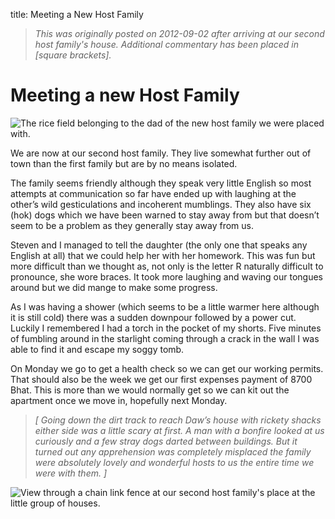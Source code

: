 title: Meeting a New Host Family

> _This was originally posted on 2012-09-02 after arriving at our second host family's house. Additional commentary has been placed in [square brackets]._

# Meeting a new Host Family

![The rice field belonging to the dad of the new host family we were placed with.](rice.png)

We are now at our second host family. They live somewhat further out of town than the first family but are by no means isolated.

The family seems friendly although they speak very little English so most attempts at communication so far have ended up with laughing at the other’s wild gesticulations and incoherent mumblings. They also have six (hok) dogs which we have been warned to stay away from but that doesn’t seem to be a problem as they generally stay away from us.

Steven and I managed to tell the daughter (the only one that speaks any English at all) that we could help her with her homework. This was fun but more difficult than we thought as, not only is the letter R naturally difficult to pronounce, she wore braces. It took more laughing and waving our tongues around but we did mange to make some progress.

As I was having a shower (which seems to be a little warmer here although it is still cold) there was a sudden downpour followed by a power cut. Luckily I remembered I had a torch in the pocket of my shorts. Five minutes of fumbling around in the starlight coming through a crack in the wall I was able to find it and escape my soggy tomb.

On Monday we go to get a health check so we can get our working permits. That should also be the week we get our first expenses payment of 8700 Bhat. This is more than we would normally get so we can kit out the apartment once we move in, hopefully next Monday.

> _[ Going down the dirt track to reach Daw’s house with rickety shacks either side was a little scary at first. A man with a bonfire looked at us curiously and a few stray dogs darted between buildings. But it turned out any apprehension was completely misplaced the family were absolutely lovely and wonderful hosts to us the entire time we were with them. ]_

![View through a chain link fence at our second host family's place at the little group of houses.](lookout.png)
